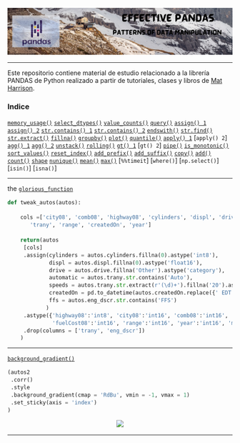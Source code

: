 <p align="center">
  <img src="https://github.com/nicoambrosis/Effective-Pandas/blob/main/Banners%20GitHub.jpg">
</p>

---

Este repositorio contiene material de estudio relacionado a la librería PANDAS de Python realizado a partir de tutoriales, clases y libros de [Mat Harrison](https://twitter.com/__mharrison__).

### Indice
[`memory_usage()`](https://github.com/nicoambrosis/Effective-Pandas/blob/main/01%20Effective%20Pandas.ipynb)
[`select_dtypes()`](https://github.com/nicoambrosis/Effective-Pandas/blob/main/01%20Effective%20Pandas.ipynb)
[`value_counts()`](https://github.com/nicoambrosis/Effective-Pandas/blob/main/01%20Effective%20Pandas.ipynb)
[`query()`](https://github.com/nicoambrosis/Effective-Pandas/blob/main/01%20Effective%20Pandas.ipynb)
[`assign() 1`](https://github.com/nicoambrosis/Effective-Pandas/blob/main/01%20Effective%20Pandas.ipynb)
[`assign() 2`](https://github.com/nicoambrosis/Effective-Pandas/blob/main/02%20Effective%20Pandas.ipynb)
[`str.contains() 1`](https://github.com/nicoambrosis/Effective-Pandas/blob/main/01%20Effective%20Pandas.ipynb)
[`str.contains() 2`](https://github.com/nicoambrosis/Effective-Pandas/blob/main/03%20Working%20with%20SERIES.ipynb)
[`endswith()`](https://github.com/nicoambrosis/Effective-Pandas/blob/main/03%20Working%20with%20SERIES.ipynb)
[`str.find()`](https://github.com/nicoambrosis/Effective-Pandas/blob/main/03%20Working%20with%20SERIES.ipynb)
[`str.extract()`](https://github.com/nicoambrosis/Effective-Pandas/blob/main/01%20Effective%20Pandas.ipynb)
[`fillna()`](https://github.com/nicoambrosis/Effective-Pandas/blob/main/01%20Effective%20Pandas.ipynb)
[`groupby()`](https://github.com/nicoambrosis/Effective-Pandas/blob/main/02%20Effective%20Pandas.ipynb)
[`plot()`](https://github.com/nicoambrosis/Effective-Pandas/blob/main/02%20Effective%20Pandas.ipynb)
[`quantile()`](https://github.com/nicoambrosis/Effective-Pandas/blob/main/02%20Effective%20Pandas.ipynb)
[`apply() 1`](https://github.com/nicoambrosis/Effective-Pandas/blob/main/02%20Effective%20Pandas.ipynb)
[`apply() 2`]
[`agg() 1`](https://github.com/nicoambrosis/Effective-Pandas/blob/main/02%20Effective%20Pandas.ipynb)
[`agg() 2`](https://github.com/nicoambrosis/Effective-Pandas/blob/main/07%20Aggregate%20methods.ipynb)
[`unstack()`](https://github.com/nicoambrosis/Effective-Pandas/blob/main/02%20Effective%20Pandas.ipynb)
[`rolling()`](https://github.com/nicoambrosis/Effective-Pandas/blob/main/02%20Effective%20Pandas.ipynb)
[`gt() 1`](https://github.com/nicoambrosis/Effective-Pandas/blob/main/02%20Effective%20Pandas.ipynb)
[`gt() 2`]
[`pipe()`](https://github.com/nicoambrosis/Effective-Pandas/blob/main/02%20Effective%20Pandas.ipynb)
[`is_monotonic()`](https://github.com/nicoambrosis/Effective-Pandas/blob/main/03%20Working%20with%20SERIES.ipynb)
[`sort_values()`](https://github.com/nicoambrosis/Effective-Pandas/blob/main/03%20Working%20with%20SERIES.ipynb)
[`reset_index()`](https://github.com/nicoambrosis/Effective-Pandas/blob/main/03%20Working%20with%20SERIES.ipynb)
[`add_prefix()`](https://github.com/nicoambrosis/Effective-Pandas/blob/main/03%20Working%20with%20SERIES.ipynb)
[`add_suffix()`](https://github.com/nicoambrosis/Effective-Pandas/blob/main/03%20Working%20with%20SERIES.ipynb)
[`copy()`](https://github.com/nicoambrosis/Effective-Pandas/blob/main/03%20Working%20with%20SERIES.ipynb)
[`add()`](https://github.com/nicoambrosis/Effective-Pandas/blob/main/06%20Operation%20with%20SERIES.ipynb)
[`count()`](https://github.com/nicoambrosis/Effective-Pandas/blob/main/07%20Aggregate%20methods.ipynb)
[`shape`](https://github.com/nicoambrosis/Effective-Pandas/blob/main/07%20Aggregate%20methods.ipynb)
[`nunique()`](https://github.com/nicoambrosis/Effective-Pandas/blob/main/07%20Aggregate%20methods.ipynb)
[`mean()`](https://github.com/nicoambrosis/Effective-Pandas/blob/main/07%20Aggregate%20methods.ipynb)
[`max()`](https://github.com/nicoambrosis/Effective-Pandas/blob/main/07%20Aggregate%20methods.ipynb)
[`%%timeit`]
[`where()`]
[`np.select()`]
[`isin()`]
[`isna()`]





---
the [`glorious_function`](https://github.com/nicoambrosis/Effective-Pandas/blob/main/tweak_autos.ipynb)
```python
def tweak_autos(autos):
    
    cols =['city08', 'comb08', 'highway08', 'cylinders', 'displ', 'drive', 'eng_dscr', 'fuelCost08', 'make', 'model',
       'trany', 'range', 'createdOn', 'year']
 
    return(autos
     [cols]
     .assign(cylinders = autos.cylinders.fillna(0).astype('int8'),
             displ = autos.displ.fillna(0).astype('float16'),
             drive = autos.drive.fillna('Other').astype('category'),      # completamos los NaN con 'Other'
             automatic = autos.trany.str.contains('Auto'),                # True si es Auto False si no
             speeds = autos.trany.str.extract(r'(\d)+').fillna('20').astype('int8'), # le damos un valor cualquiera a los NaN
             createdOn = pd.to_datetime(autos.createdOn.replace({' EDT': '-04:00', ' EST' : '-05:00'}, regex = True)),
             ffs = autos.eng_dscr.str.contains('FFS')
            )
     .astype({'highway08':'int8', 'city08':'int16', 'comb08':'int16',
              'fuelCost08':'int16', 'range':'int16', 'year':'int16', 'make':'category'})
     .drop(columns = ['trany', 'eng_dscr'])                                # Eliminamos esta columna 
    )

```
---
[`background_gradient()`](https://github.com/nicoambrosis/Effective-Pandas/blob/main/background_gradient.ipynb)
```python
(autos2
 .corr()
 .style
 .background_gradient(cmap = 'RdBu', vmin = -1, vmax = 1)
 .set_sticky(axis = 'index')
)
```
<p align="center">
  <img src="https://user-images.githubusercontent.com/57463307/177058847-8dad74a4-7ba4-46a9-b621-147cb4c454c3.jpg"
       width="50%"/>
</p>

---
